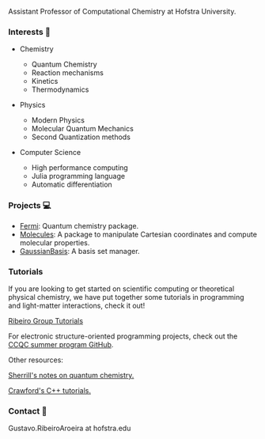 Assistant Professor of Computational Chemistry at Hofstra University.


### Interests 📖

- Chemistry
    - Quantum Chemistry
    - Reaction mechanisms
    - Kinetics 
    - Thermodynamics
 
 - Physics
    - Modern Physics
    - Molecular Quantum Mechanics
    - Second Quantization methods

 - Computer Science
    - High performance computing
    - Julia programming language
    - Automatic differentiation

### Projects 💻

* [Fermi](https://github.com/FermiQC/Fermi.jl): Quantum chemistry package.
* [Molecules](https://github.com/FermiQC/Molecules.jl): A package to manipulate Cartesian coordinates and compute molecular properties.
* [GaussianBasis](https://github.com/FermiQC/GaussianBasis.jl): A basis set manager.

### Tutorials

If you are looking to get started on scientific computing or theoretical physical chemistry, we have put together some tutorials in programming and light-matter interactions, check it out!

[Ribeiro Group Tutorials](https://github.com/RibeiroGroup/Tutorials)

For electronic structure-oriented programming projects, check out the [CCQC summer program GitHub](https://github.com/CCQC/summer-program).

Other resources:

[Sherrill's notes on quantum chemistry.](http://vergil.chemistry.gatech.edu/notes/index.html)

[Crawford's C++ tutorials.](https://github.com/CrawfordGroup/ProgrammingProjects)

### Contact 📨

Gustavo.RibeiroAroeira at hofstra.edu
